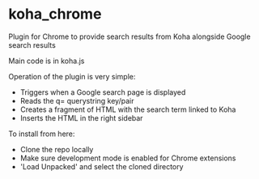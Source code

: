 # koha_chrome
Plugin for Chrome to provide search results from Koha alongside Google search results

Main code is in koha.js

Operation of the plugin is very simple:

- Triggers when a Google search page is displayed
- Reads the q= querystring key/pair
- Creates a fragment of HTML with the search term linked to Koha
- Inserts the HTML in the right sidebar

To install from here:

- Clone the repo locally
- Make sure development mode is enabled for Chrome extensions
- 'Load Unpacked' and select the cloned directory
